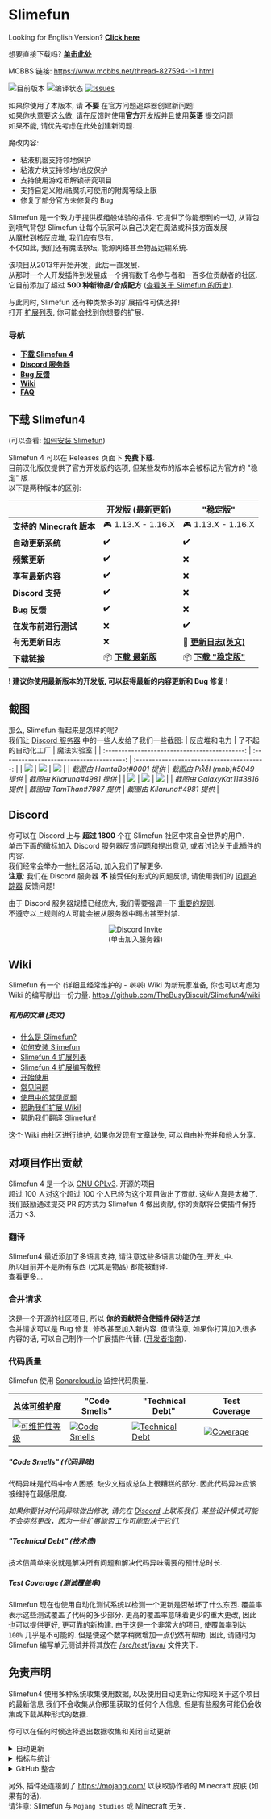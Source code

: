 # Slimefun 
Looking for English Version? [**Click here**](https://github.com/TheBusyBiscuit/Slimefun4/)

想要直接下载吗? [**单击此处**](https://github.com/StarWishsama/Slimefun4/blob/master/README.md#%e4%b8%8b%e8%bd%bd-Slimefun4)

MCBBS 链接: https://www.mcbbs.net/thread-827594-1-1.html

![目前版本](https://img.shields.io/github/v/release/StarWishSama/Slimefun4?include_prereleases)
![编译状态](https://github.com/StarWishsama/Slimefun4/workflows/Java%20CI/badge.svg)
[![Issues](https://img.shields.io/github/issues/StarWishsama/Slimefun4.svg?style=popout)](https://github.com/StarWishsama/Slimefun4/issues)

如果你使用了本版本, 请 **不要** 在官方问题追踪器创建新问题!<br>
如果你执意要这么做, 请在反馈时使用**官方**开发版并且使用**英语** 提交问题<br>
如果不能, 请优先考虑在此处创建新问题.

魔改内容:
* 粘液机器支持领地保护
* 粘液方块支持领地/地皮保护
* 支持使用游戏币解锁研究项目
* 支持自定义附/祛魔机可使用的附魔等级上限
* 修复了部分官方未修复的 Bug

Slimefun 是一个致力于提供模组般体验的插件. 它提供了你能想到的一切, 从背包到喷气背包!
Slimefun 让每个玩家可以自己决定在魔法或科技方面发展<br>
从魔杖到核反应堆, 我们应有尽有.<br>
不仅如此, 我们还有魔法祭坛, 能源网络甚至物品运输系统.

该项目从2013年开始开发，此后一直发展.<br>
从那时一个人开发插件到发展成一个拥有数千名参与者和一百多位贡献者的社区.<br>
它目前添加了超过 **500 种新物品/合成配方** 
([查看关于 Slimefun 的历史](https://github.com/TheBusyBiscuit/Slimefun4/wiki/Slimefun-in-a-nutshell)).

与此同时, Slimefun 还有种类繁多的扩展插件可供选择!<br>
打开 [扩展列表](https://github.com/TheBusyBiscuit/Slimefun4/wiki/Addons), 你可能会找到你想要的扩展.

### 导航
* **[下载 Slimefun 4](#%e4%b8%8b%e8%bd%bd-Slimefun4)**
* **[Discord 服务器](#discord)**
* **[Bug 反馈](https://github.com/StarWishsama/Slimefun4/issues)**
* **[Wiki](https://github.com/TheBusyBiscuit/Slimefun4/wiki)**
* **[FAQ](https://github.com/TheBusyBiscuit/Slimefun4/wiki/FAQ)**

## 下载 Slimefun4
(可以查看: [如何安装 Slimefun](https://github.com/TheBusyBiscuit/Slimefun4/wiki/Installing-Slimefun))

Slimefun 4 可以在 Releases 页面下 **免费下载**.<br>
目前汉化版仅提供了官方开发版的选项, 但某些发布的版本会被标记为官方的 "稳定" 版.<br>
以下是两种版本的区别: 

| | 开发版 (最新更新) | "稳定版" |
| ------------------ | -------- | -------- |
| **支持的 Minecraft 版本** | :video_game: 1.13.X - 1.16.X | :video_game: 1.13.X - 1.16.X |
| **自动更新系统** | :heavy_check_mark: | :heavy_check_mark: |
| **频繁更新** | :heavy_check_mark: | :x: |
| **享有最新内容** | :heavy_check_mark: | :x: |
| **Discord 支持** | :heavy_check_mark: | :x: |
| **Bug 反馈** | :heavy_check_mark: | :x: |
| **在发布前进行测试** | :x: | :heavy_check_mark: |
| **有无更新日志** | :x: | :memo: **[更新日志(英文)](https://github.com/TheBusyBiscuit/Slimefun4/blob/master/CHANGELOG.md)** |
| **下载链接** | :package: **[下载 最新版](https://github.com/StarWishsama/Slimefun4/releases)** | :package: **[下载 "稳定版"](https://github.com/StarWishsama/Slimefun4/releases/latest)** |

**! 建议你使用最新版本的开发版, 可以获得最新的内容更新和 Bug 修复 !**

## 截图
那么, Slimefun 看起来是怎样的呢?<br>
我们让 [Discord 服务器](#discord) 中的一些人发给了我们一些截图:
|                 反应堆和电力                  |            了不起的自动化工厂             |          魔法实验室           |
| :-------------------------------------------: | :--------------------------------------: | :----------------------------------------: |
| ![](https://raw.githubusercontent.com/Slimefun/Slimefun-Wiki/master/images/showcase1.png) | ![](https://raw.githubusercontent.com/Slimefun/Slimefun-Wiki/master/images/showcase6.png) | ![](https://raw.githubusercontent.com/Slimefun/Slimefun-Wiki/master/images/showcase5.png) |
| *截图由 HamtaBot#0001 提供* | *截图由 Piͭxͪeͤl (mnb)#5049 提供* | *截图由 Kilaruna#4981 提供* |
| ![](https://raw.githubusercontent.com/Slimefun/Slimefun-Wiki/master/images/showcase4.png) | ![](https://raw.githubusercontent.com/Slimefun/Slimefun-Wiki/master/images/showcase3.png) | ![](https://raw.githubusercontent.com/Slimefun/Slimefun-Wiki/master/images/showcase2.png) |
| *截图由 GalaxyKat11#3816 提供* | *截图由 TamThan#7987 提供* | *截图由 Kilaruna#4981 提供* |

## Discord
你可以在 Discord 上与 **超过 1800** 个在 Slimefun 社区中来自全世界的用户.<br>
单击下面的徽标加入 Discord 服务器反馈问题和提出意见, 或者讨论关于此插件的内容.<br>
我们经常会举办一些社区活动, 加入我们了解更多.<br>
**注意**: 我们在 Discord 服务器 **不** 接受任何形式的问题反馈, 请使用我们的 [问题追踪器](https://github.com/StarWishsama/Slimefun4/issues) 反馈问题!

由于 Discord 服务器规模已经庞大, 我们需要强调一下 [重要的规则](https://github.com/TheBusyBiscuit/Slimefun4/wiki/Discord-Rules).<br>
不遵守以上规则的人可能会被从服务器中踢出甚至封禁.

<p align="center">
  <a href="https://discord.gg/fsD4Bkh">
    <img src="https://img.shields.io/discord/565557184348422174?color=7289DA&label=Discord&style=for-the-badge" alt="Discord Invite"/>
  </a><br>
  (单击加入服务器)
</p>

## Wiki
Slimefun 有一个 (详细且经常维护的 - *咳咳*) Wiki 为新玩家准备, 
你也可以考虑为 Wiki 的编写献出一份力量.
https://github.com/TheBusyBiscuit/Slimefun4/wiki

##### 有用的文章 (英文)
* [什么是 Slimefun?](https://github.com/TheBusyBiscuit/Slimefun4/wiki/Slimefun-in-a-nutshell)
* [如何安装 Slimefun](https://github.com/TheBusyBiscuit/Slimefun4/wiki/Installing-Slimefun)
* [Slimefun 4 扩展列表](https://github.com/TheBusyBiscuit/Slimefun4/wiki/Addons)
* [Slimefun 4 扩展编写教程](https://github.com/TheBusyBiscuit/Slimefun4/wiki/Developer-Guide)
* [开始使用](https://github.com/TheBusyBiscuit/Slimefun4/wiki/Getting-Started)
* [常见问题](https://github.com/TheBusyBiscuit/Slimefun4/wiki/FAQ)
* [使用中的常见问题](https://github.com/TheBusyBiscuit/Slimefun4/wiki/Common-Issues)
* [帮助我们扩展 Wiki!](https://github.com/TheBusyBiscuit/Slimefun4/wiki/Expanding-the-Wiki)
* [帮助我们翻译 Slimefun!](https://github.com/TheBusyBiscuit/Slimefun4/wiki/Translating-Slimefun)

这个 Wiki 由社区进行维护, 如果你发现有文章缺失, 可以自由补充并和他人分享.

## 对项目作出贡献
Slimefun 4 是一个以 [GNU GPLv3](https://github.com/TheBusyBiscuit/Slimefun4/blob/master/LICENSE). 开源的项目<br>
超过 100 人对这个超过 100 个人已经为这个项目做出了贡献. 这些人真是太棒了.<br>
我们鼓励通过提交 PR 的方式为 Slimefun 4 做出贡献, 你的贡献将会使插件保持活力 <3.

### 翻译
Slimefun4 最近添加了多语言支持, 请注意这些多语言功能仍在_开发_中.<br>
所以目前并不是所有东西 (尤其是物品) 都能被翻译.<br>
[查看更多...](https://github.com/TheBusyBiscuit/Slimefun4/wiki/Translating-Slimefun)

### 合并请求
这是一个开源的社区项目, 所以 **你的贡献将会使插件保持活力!**<br>
合并请求可以是 Bug 修复, 修改甚至加入新内容. 但请注意, 如果你打算加入很多内容的话, 可以自己制作一个扩展插件代替.
([开发者指南](https://github.com/TheBusyBiscuit/Slimefun4/wiki/Developer-Guide)).

### 代码质量
Slimefun 使用 [Sonarcloud.io](https://sonarcloud.io/dashboard?id=TheBusyBiscuit_Slimefun4) 监控代码质量.

| [总体可维护度](https://sonarcloud.io/documentation/user-guide/metric-definitions/#maintainability) | "Code Smells" | "Technical Debt" | Test Coverage |
| ---- | ---- | ---- | ---- |
| [![可维护性等级](https://sonarcloud.io/api/project_badges/measure?project=TheBusyBiscuit_Slimefun4&metric=sqale_rating)](https://sonarcloud.io/dashboard?id=TheBusyBiscuit_Slimefun4) | [![Code Smells](https://sonarcloud.io/api/project_badges/measure?project=TheBusyBiscuit_Slimefun4&metric=code_smells)](https://sonarcloud.io/dashboard?id=TheBusyBiscuit_Slimefun4) | [![Technical Debt](https://sonarcloud.io/api/project_badges/measure?project=TheBusyBiscuit_Slimefun4&metric=sqale_index)](https://sonarcloud.io/dashboard?id=TheBusyBiscuit_Slimefun4) | [![Coverage](https://sonarcloud.io/api/project_badges/measure?project=TheBusyBiscuit_Slimefun4&metric=coverage)](https://sonarcloud.io/dashboard?id=TheBusyBiscuit_Slimefun4) |

##### "Code Smells" (代码异味)
代码异味是代码中令人困惑, 缺少文档或总体上很糟糕的部分. 因此代码异味应该被维持在最低限度.

_如果你要针对代码异味做出修改, 请先在 [Discord](#discord) 上联系我们. 某些设计模式可能不会突然更改，因为一些扩展能否工作可能取决于它们._

##### "Technical Debt" (技术债)
技术债简单来说就是解决所有问题和解决代码异味需要的预计总时长.

##### Test Coverage (测试覆盖率)
Slimefun 现在也使用自动化测试系统以检测一个更新是否破坏了什么东西. 覆盖率表示这些测试覆盖了代码的多少部分. 更高的覆盖率意味着更少的重大更改, 因此也可以提供更好, 更可靠的新构建.
由于这是一个非常大的项目, 使覆盖率到达 `100%` 几乎是不可能的. 但是使这个数字稍微增加一点仍然有帮助. 因此, 请随时为 Slimefun 编写单元测试并将其放在 [/src/test/java/](https://github.com/TheBusyBiscuit/Slimefun4/tree/master/src/test/java) 文件夹下.

## 免责声明
Slimefun4 使用多种系统收集使用数据, 以及使用自动更新让你知晓关于这个项目的最新信息
我们不会收集从你那里获取的任何个人信息, 但是有些服务可能仍会收集或下载某种形式的数据.

你可以在任何时候选择退出数据收集和关闭自动更新

<details>
  <summary>自动更新</summary>
  
Slimefun4 汉化版 使用 Github API 以检测和下载更新.<br>
这一功能被默认启用, 但你可以在 `/plugins/Slimefun/config.yml` 里选择关闭.<br>
我们强烈推荐你使用自动更新, 以确保你能获得最新功能/修复的更新.
</details>

<details>
  <summary>指标与统计</summary>
  
Slimefun4 使用 [bStats](https://bstats.org/plugin/bukkit/Slimefun/4574) 收集关于插件的匿名信息.<br>
这些仅是为了统计目的, 因为我们对服务器/玩家如何使用插件感到兴趣.<br>
所有公开的数据均为匿名且已被汇总, 我们绝对无法看到单个服务器或玩家的信息.<br>
所有收集的数据均可公开访问: https://bstats.org/plugin/bukkit/Slimefun/4574

你也可以在 `/plugins/bStats/config.yml` 下关闭数据收集.<br>
了解更多请查看 [bStats 隐私政策](https://bstats.org/privacy-policy)
</details>

<details>
  <summary>GitHub 整合</summary>
  
最近, Slimefun4 连接到了 https://api.github.com/ 以收集关于此开源项目的数据.<br>
你的 Minecraft 服务器信息不会被发送到 Github.

这些信息包括但不限于
* 协作者列表, TA 们的用户名和个人主页链接 (来自仓库 `TheBusyBiscuit/Slimefun4`, `Slimefun/Slimefun-Wiki` 和 `Slimefun/Resourcepack`)
* 仓库中开启的问题的数量
* 仓库中待定合并请求的数量
* 仓库的小星星数量
* 仓库的分支数量
* 仓库的代码大小
* 仓库中代码上次提交的日期
</details>

另外, 插件还连接到了 https://mojang.com/ 以获取协作者的 Minecraft 皮肤 (如果有的话).<br>
请注意: Slimefun 与 `Mojang Studios` 或 Minecraft 无关.
